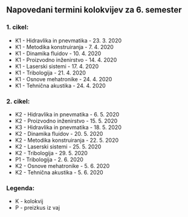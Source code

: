 ## Napovedani termini kolokvijev za 6. semester

### 1. cikel:

- K1 - Hidravlika in pnevmatika - 23. 3. 2020
- K1 - Metodika konstruiranja - 7. 4. 2020
- K1 - Dinamika fluidov - 10. 4. 2020
- K1 - Proizvodno inženirstvo - 14. 4. 2020
- K1 - Laserski sistemi - 17. 4. 2020
- K1 - Tribologija - 21. 4. 2020
- K1 - Osnove mehatronike - 24. 4. 2020
- K1 - Tehnična akustika - 24. 4. 2020

### 2. cikel:

- K2 - Hidravlika in pnevmatika - 6. 5. 2020
- K2 - Proizvodno inženirstvo - 15. 5. 2020
- K3 - Hidravlika in pnevmatika - 18. 5. 2020
- K2 - Dinamika fluidov - 20. 5. 2020
- K2 - Metodika konstruiranja - 22. 5. 2020
- K2 - Laserski sistemi - 25. 5. 2020
- K2 - Tribologija - 29. 5. 2020
- P1 - Tribologija - 2. 6. 2020
- K2 - Osnove mehatronike - 5. 6. 2020
- K2 - Tehnična akustika - 5. 6. 2020

### Legenda:

- K - kolokvij
- P - preizkus iz vaj
